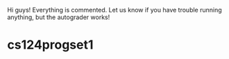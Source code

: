 Hi guys! Everything is commented. Let us know if you have trouble running anything, but the autograder works!



# cs124progset1

